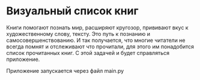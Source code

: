 # Визуальный список книг

Книги помогают познать мир, расширяют кругозор, прививают вкус к художественному слову, тексту. Это путь к познанию и самосовершенствованию. И так получается, что многие читатели не всегда помнят и отслеживают что прочитали, для этого им понадобится список прочитанных книг. С этой задачей и будет справляться приложение.

Приложение запускается через файл main.py
